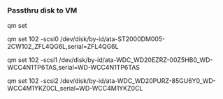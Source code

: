 ### Passthru disk to VM


qm set <vmid> 

qm set 102 -scsi0 /dev/disk/by-id/ata-ST2000DM005-2CW102_ZFL4QG6L,serial=ZFL4QG6L

qm set 102 -scsi1 /dev/disk/by-id/ata-WDC_WD20EZRZ-00Z5HB0_WD-WCC4N1TP6TAS,serial=WD-WCC4N1TP6TAS

qm set 102 -scsi2 /dev/disk/by-id/ata-WDC_WD20PURZ-85GU6Y0_WD-WCC4M1YKZ0CL,serial=WD-WCC4M1YKZ0CL


